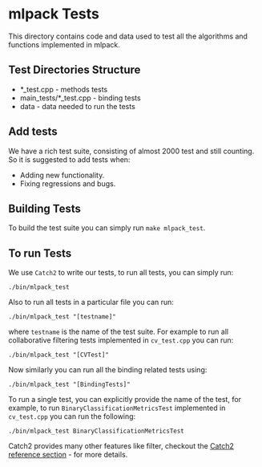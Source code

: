 # mlpack Tests

This directory contains code and data used to test all the algorithms and functions implemented in mlpack.

## Test Directories Structure

- *_test.cpp - methods tests
- main_tests/*_test.cpp - binding tests
- data - data needed to run the tests

## Add tests 

We have a rich test suite, consisting of almost 2000 test and still counting. So it is suggested to add tests when:

- Adding new functionality.
- Fixing regressions and bugs.

## Building Tests

To build the test suite you can simply run `make mlpack_test`.

## To run Tests

We use `Catch2` to write our tests, to run all tests, you can simply run:

`./bin/mlpack_test`

Also to run all tests in a particular file you can run:

`./bin/mlpack_test "[testname]"`

where `testname` is the name of the test suite. For example to run all
collaborative filtering tests implemented in `cv_test.cpp` you can run:

`./bin/mlpack_test "[CVTest]"`

Now similarly you can run all the binding related tests using:

`./bin/mlpack_test "[BindingTests]"`

To run a single test, you can explicitly provide the name of the test, for example, to run
`BinaryClassificationMetricsTest` implemented in `cv_test.cpp` you can run the following:

`./bin/mlpack_test BinaryClassificationMetricsTest`

Catch2 provides many other features like filter, checkout the [Catch2 reference section](docs/Readme.md#top) - for more details.
